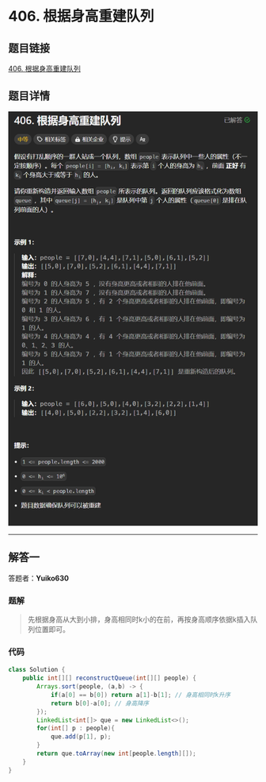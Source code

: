 # 406. 根据身高重建队列
## 题目链接  
[406. 根据身高重建队列](https://leetcode.cn/problems/queue-reconstruction-by-height/description/)
## 题目详情
![题目图片](Img/406.png)

***
## 解答一
答题者：**Yuiko630**

### 题解
>先根据身高从大到小排，身高相同时k小的在前，再按身高顺序依据k插入队列位置即可。

### 代码
``` Java
class Solution {
    public int[][] reconstructQueue(int[][] people) {
        Arrays.sort(people, (a,b) -> {
            if(a[0] == b[0]) return a[1]-b[1]; // 身高相同时k升序
            return b[0]-a[0]; // 身高降序
        });
        LinkedList<int[]> que = new LinkedList<>();
        for(int[] p : people){
            que.add(p[1], p);
        }
        return que.toArray(new int[people.length][]);
    }
}
```